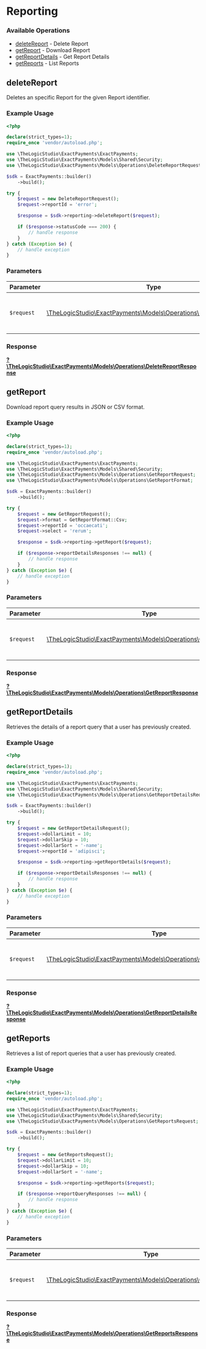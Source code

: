 # Reporting

### Available Operations

* [deleteReport](#deletereport) - Delete Report
* [getReport](#getreport) - Download Report
* [getReportDetails](#getreportdetails) - Get Report Details
* [getReports](#getreports) - List Reports

## deleteReport

Deletes an specific Report for the given Report identifier.

### Example Usage

```php
<?php

declare(strict_types=1);
require_once 'vendor/autoload.php';

use \TheLogicStudio\ExactPayments\ExactPayments;
use \TheLogicStudio\ExactPayments\Models\Shared\Security;
use \TheLogicStudio\ExactPayments\Models\Operations\DeleteReportRequest;

$sdk = ExactPayments::builder()
    ->build();

try {
    $request = new DeleteReportRequest();
    $request->reportId = 'error';

    $response = $sdk->reporting->deleteReport($request);

    if ($response->statusCode === 200) {
        // handle response
    }
} catch (Exception $e) {
    // handle exception
}
```

### Parameters

| Parameter                                                                                                             | Type                                                                                                                  | Required                                                                                                              | Description                                                                                                           |
| --------------------------------------------------------------------------------------------------------------------- | --------------------------------------------------------------------------------------------------------------------- | --------------------------------------------------------------------------------------------------------------------- | --------------------------------------------------------------------------------------------------------------------- |
| `$request`                                                                                                            | [\TheLogicStudio\ExactPayments\Models\Operations\DeleteReportRequest](../../models/operations/DeleteReportRequest.md) | :heavy_check_mark:                                                                                                    | The request object to use for the request.                                                                            |


### Response

**[?\TheLogicStudio\ExactPayments\Models\Operations\DeleteReportResponse](../../models/operations/DeleteReportResponse.md)**


## getReport

Download report query results in JSON or CSV format.

### Example Usage

```php
<?php

declare(strict_types=1);
require_once 'vendor/autoload.php';

use \TheLogicStudio\ExactPayments\ExactPayments;
use \TheLogicStudio\ExactPayments\Models\Shared\Security;
use \TheLogicStudio\ExactPayments\Models\Operations\GetReportRequest;
use \TheLogicStudio\ExactPayments\Models\Operations\GetReportFormat;

$sdk = ExactPayments::builder()
    ->build();

try {
    $request = new GetReportRequest();
    $request->format = GetReportFormat::Csv;
    $request->reportId = 'occaecati';
    $request->select = 'rerum';

    $response = $sdk->reporting->getReport($request);

    if ($response->reportDetailsResponses !== null) {
        // handle response
    }
} catch (Exception $e) {
    // handle exception
}
```

### Parameters

| Parameter                                                                                                       | Type                                                                                                            | Required                                                                                                        | Description                                                                                                     |
| --------------------------------------------------------------------------------------------------------------- | --------------------------------------------------------------------------------------------------------------- | --------------------------------------------------------------------------------------------------------------- | --------------------------------------------------------------------------------------------------------------- |
| `$request`                                                                                                      | [\TheLogicStudio\ExactPayments\Models\Operations\GetReportRequest](../../models/operations/GetReportRequest.md) | :heavy_check_mark:                                                                                              | The request object to use for the request.                                                                      |


### Response

**[?\TheLogicStudio\ExactPayments\Models\Operations\GetReportResponse](../../models/operations/GetReportResponse.md)**


## getReportDetails

Retrieves the details of a report query that a user has previously created.

### Example Usage

```php
<?php

declare(strict_types=1);
require_once 'vendor/autoload.php';

use \TheLogicStudio\ExactPayments\ExactPayments;
use \TheLogicStudio\ExactPayments\Models\Shared\Security;
use \TheLogicStudio\ExactPayments\Models\Operations\GetReportDetailsRequest;

$sdk = ExactPayments::builder()
    ->build();

try {
    $request = new GetReportDetailsRequest();
    $request->dollarLimit = 10;
    $request->dollarSkip = 10;
    $request->dollarSort = '-name';
    $request->reportId = 'adipisci';

    $response = $sdk->reporting->getReportDetails($request);

    if ($response->reportDetailsResponses !== null) {
        // handle response
    }
} catch (Exception $e) {
    // handle exception
}
```

### Parameters

| Parameter                                                                                                                     | Type                                                                                                                          | Required                                                                                                                      | Description                                                                                                                   |
| ----------------------------------------------------------------------------------------------------------------------------- | ----------------------------------------------------------------------------------------------------------------------------- | ----------------------------------------------------------------------------------------------------------------------------- | ----------------------------------------------------------------------------------------------------------------------------- |
| `$request`                                                                                                                    | [\TheLogicStudio\ExactPayments\Models\Operations\GetReportDetailsRequest](../../models/operations/GetReportDetailsRequest.md) | :heavy_check_mark:                                                                                                            | The request object to use for the request.                                                                                    |


### Response

**[?\TheLogicStudio\ExactPayments\Models\Operations\GetReportDetailsResponse](../../models/operations/GetReportDetailsResponse.md)**


## getReports

Retrieves a list of report queries that a user has previously created.

### Example Usage

```php
<?php

declare(strict_types=1);
require_once 'vendor/autoload.php';

use \TheLogicStudio\ExactPayments\ExactPayments;
use \TheLogicStudio\ExactPayments\Models\Shared\Security;
use \TheLogicStudio\ExactPayments\Models\Operations\GetReportsRequest;

$sdk = ExactPayments::builder()
    ->build();

try {
    $request = new GetReportsRequest();
    $request->dollarLimit = 10;
    $request->dollarSkip = 10;
    $request->dollarSort = '-name';

    $response = $sdk->reporting->getReports($request);

    if ($response->reportQueryResponses !== null) {
        // handle response
    }
} catch (Exception $e) {
    // handle exception
}
```

### Parameters

| Parameter                                                                                                         | Type                                                                                                              | Required                                                                                                          | Description                                                                                                       |
| ----------------------------------------------------------------------------------------------------------------- | ----------------------------------------------------------------------------------------------------------------- | ----------------------------------------------------------------------------------------------------------------- | ----------------------------------------------------------------------------------------------------------------- |
| `$request`                                                                                                        | [\TheLogicStudio\ExactPayments\Models\Operations\GetReportsRequest](../../models/operations/GetReportsRequest.md) | :heavy_check_mark:                                                                                                | The request object to use for the request.                                                                        |


### Response

**[?\TheLogicStudio\ExactPayments\Models\Operations\GetReportsResponse](../../models/operations/GetReportsResponse.md)**


